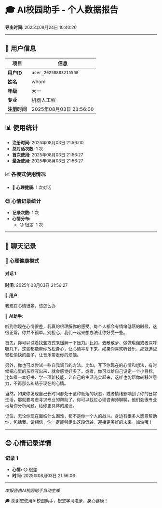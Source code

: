 # 🎓 AI校园助手 - 个人数据报告

**导出时间:** 2025年08月24日 10:40:26

---

## 👤 用户信息

| 项目 | 信息 |
|------|------|
| **用户ID** | `user_20250803215550` |
| **姓名** | whom |
| **年级** | 大一 |
| **专业** | 机器人工程 |
| **注册时间** | 2025年08月03日 21:56:00 |

## 📊 使用统计

- **注册时间:** 2025年08月03日 21:56:00
- **总对话次数:** 1 次
- **首次使用:** 2025年08月03日 21:56:27
- **最近使用:** 2025年08月03日 21:56:27

### 📈 各模式使用情况

- 💚 **心理健康:** 1 次对话

### 😊 心情记录统计

- **记录次数:** 1 次
- **心情分布:**
  - 😞 很差: 1 次

---

## 💬 聊天记录

### 💚 心理健康模式

#### 对话 1

**时间:** 2025年08月03日 21:56:27

👤 **用户**:

我现在心情很差，该怎么办

🤖 **AI助手**:

听到你现在心情很差，我真的很理解你的感受。每个人都会有情绪低落的时候，这很正常，你并不孤单。别担心，我们一起来想办法让你好受一些。

首先，你可以试着找些方式来缓解一下压力。比如，去散散步、做做瑜伽或者深呼吸几下，这些都能帮你放松身心，让心情平复下来。如果你喜欢听音乐，那就选些轻松愉快的曲子，让音乐带走你的烦恼。

另外，你也可以尝试一些自我调节的方法。比如，写下你现在的心情和想法，有时候把心里的东西写出来，就会感觉好多了。或者，你可以给自己设定一个小目标，比如看一本好书、学一项新技能，让自己的生活充实起来，这样也能帮你转移注意力，不再那么纠结于现在的心情。

当然，如果你发现自己长时间都处于这种低落的状态，或者情绪影响到了你的日常生活，那就要考虑寻求专业的帮助了。你可以找位心理咨询师聊聊，他们会很专业地帮你分析问题，给你更具体的建议。

记住，无论你现在面临什么困难，都不是你一个人的战斗。身边有很多人愿意帮助你，包括我。请相信，你一定能够走出这段低谷，迎接更美好的未来。加油哦！

---

## 😊 心情记录详情

### 记录 1

- **心情:** 😞 很差
- **时间:** 2025年08月03日 21:56:06

---

*本报告由AI校园助手自动生成*

🎓 感谢您使用AI校园助手，祝您学习进步，身心健康！